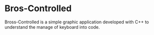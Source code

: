 # Bros-Controlled
Bross-Controlled is a simple graphic application developed with C++ to understand the manage of keyboard into code.
